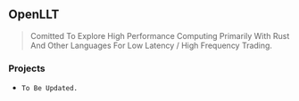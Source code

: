 ## OpenLLT

> Comitted To Explore High Performance Computing Primarily With Rust And Other Languages For Low Latency / High Frequency Trading.

### Projects

- `To Be Updated.`

